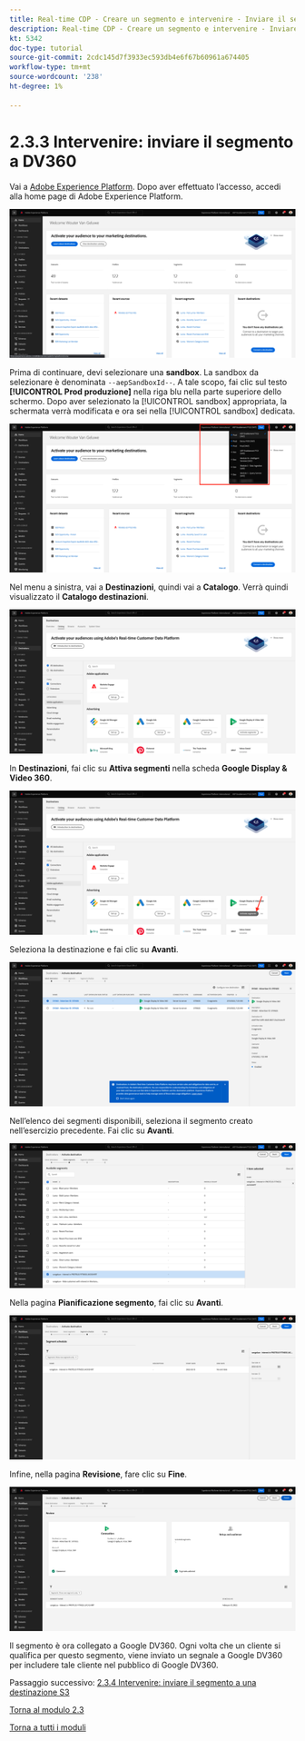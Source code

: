 ```yaml
---
title: Real-time CDP - Creare un segmento e intervenire - Inviare il segmento a DV360
description: Real-time CDP - Creare un segmento e intervenire - Inviare il segmento a DV360
kt: 5342
doc-type: tutorial
source-git-commit: 2cdc145d7f3933ec593db4e6f67b60961a674405
workflow-type: tm+mt
source-wordcount: '238'
ht-degree: 1%

---
```


# 2.3.3 Intervenire: inviare il segmento a DV360

Vai a [Adobe Experience Platform](https://experience.adobe.com/platform). Dopo aver effettuato l’accesso, accedi alla home page di Adobe Experience Platform.

![Acquisizione dei dati](./../../../modules/datacollection/module1.2/images/home.png)

Prima di continuare, devi selezionare una **sandbox**. La sandbox da selezionare è denominata ``--aepSandboxId--``. A tale scopo, fai clic sul testo **[!UICONTROL Prod produzione]** nella riga blu nella parte superiore dello schermo. Dopo aver selezionato la [!UICONTROL sandbox] appropriata, la schermata verrà modificata e ora sei nella [!UICONTROL sandbox] dedicata.

![Acquisizione dei dati](./../../../modules/datacollection/module1.2/images/sb1.png)

Nel menu a sinistra, vai a **Destinazioni**, quindi vai a **Catalogo**. Verrà quindi visualizzato il **Catalogo destinazioni**.

![RTCDP](./images/rtcdpmenudest.png)

In **Destinazioni**, fai clic su **Attiva segmenti** nella scheda **Google Display &amp; Video 360**.

![RTCDP](./images/rtcdpgoogleseg.png)

Seleziona la destinazione e fai clic su **Avanti**.

![RTCDP](./images/rtcdpcreatedest2.png)

Nell’elenco dei segmenti disponibili, seleziona il segmento creato nell’esercizio precedente. Fai clic su **Avanti**.

![RTCDP](./images/rtcdpcreatedest3.png)

Nella pagina **Pianificazione segmento**, fai clic su **Avanti**.

![RTCDP](./images/rtcdpcreatedest4.png)

Infine, nella pagina **Revisione**, fare clic su **Fine**.

![RTCDP](./images/rtcdpcreatedest5.png)

Il segmento è ora collegato a Google DV360. Ogni volta che un cliente si qualifica per questo segmento, viene inviato un segnale a Google DV360 per includere tale cliente nel pubblico di Google DV360.

Passaggio successivo: [2.3.4 Intervenire: inviare il segmento a una destinazione S3](./ex4.md)

[Torna al modulo 2.3](./real-time-cdp-build-a-segment-take-action.md)

[Torna a tutti i moduli](../../../overview.md)
